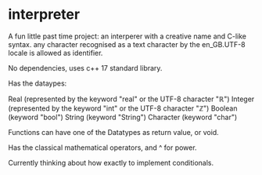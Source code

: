 # interpreter
A fun little past time project:
an interperer with a creative name and C-like syntax.
any character recognised as a text character by the en_GB.UTF-8 locale is allowed as identifier.

No dependencies, uses c++ 17 standard library.


Has the dataypes:

Real (represented by the keyword "real" or the UTF-8 character "ℝ")
Integer (represented by the keyword "int" or the UTF-8 character "ℤ")
Boolean (keyword "bool")
String (keyword "String")
Character (keyword "char")

Functions can have one of the Datatypes as return value, or void.

Has the classical mathematical operators, and ^ for power.

Currently thinking about how exactly to implement conditionals.
